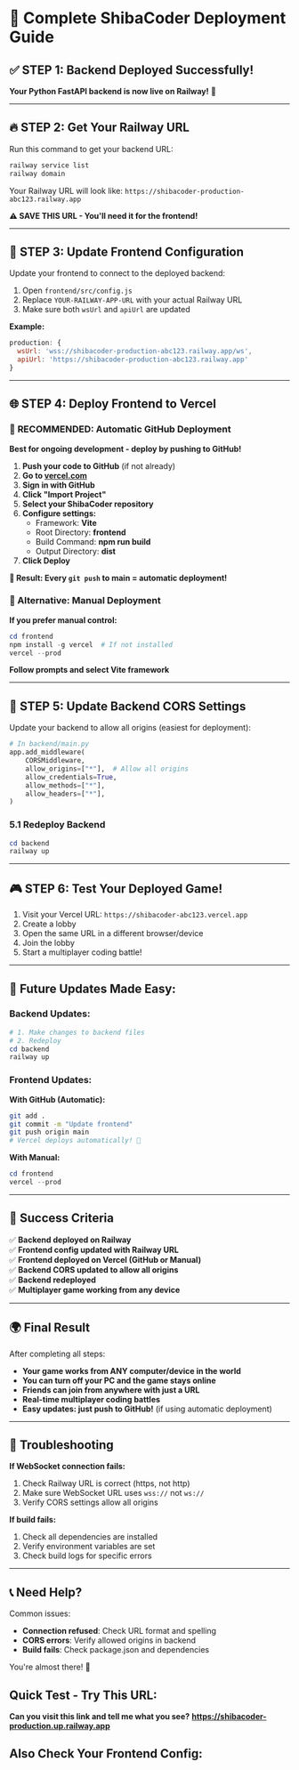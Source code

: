 # 🚀 Complete ShibaCoder Deployment Guide

## ✅ STEP 1: Backend Deployed Successfully!
**Your Python FastAPI backend is now live on Railway!** 🎉

---

## 🔥 STEP 2: Get Your Railway URL

Run this command to get your backend URL:

```powershell
railway service list
railway domain
```

Your Railway URL will look like:
`https://shibacoder-production-abc123.railway.app`

**⚠️ SAVE THIS URL - You'll need it for the frontend!**

---

## 📝 STEP 3: Update Frontend Configuration

Update your frontend to connect to the deployed backend:

1. Open `frontend/src/config.js`
2. Replace `YOUR-RAILWAY-APP-URL` with your actual Railway URL
3. Make sure both `wsUrl` and `apiUrl` are updated

**Example:**
```javascript
production: {
  wsUrl: 'wss://shibacoder-production-abc123.railway.app/ws',
  apiUrl: 'https://shibacoder-production-abc123.railway.app'
}
```

---

## 🌐 STEP 4: Deploy Frontend to Vercel

### 🎯 **RECOMMENDED: Automatic GitHub Deployment**

**Best for ongoing development - deploy by pushing to GitHub!**

1. **Push your code to GitHub** (if not already)
2. **Go to [vercel.com](https://vercel.com)**
3. **Sign in with GitHub**
4. **Click "Import Project"**
5. **Select your ShibaCoder repository**
6. **Configure settings:**
   - Framework: **Vite**
   - Root Directory: **frontend**
   - Build Command: **npm run build**
   - Output Directory: **dist**
7. **Click Deploy**

**🎉 Result: Every `git push` to main = automatic deployment!**

### 📱 Alternative: Manual Deployment

**If you prefer manual control:**

```powershell
cd frontend
npm install -g vercel  # If not installed
vercel --prod
```

**Follow prompts and select Vite framework**

---

## 🔧 STEP 5: Update Backend CORS Settings

Update your backend to allow all origins (easiest for deployment):

```python
# In backend/main.py
app.add_middleware(
    CORSMiddleware,
    allow_origins=["*"],  # Allow all origins
    allow_credentials=True,
    allow_methods=["*"],
    allow_headers=["*"],
)
```

### 5.1 Redeploy Backend
```powershell
cd backend
railway up
```

---

## 🎮 STEP 6: Test Your Deployed Game!

1. Visit your Vercel URL: `https://shibacoder-abc123.vercel.app`
2. Create a lobby
3. Open the same URL in a different browser/device
4. Join the lobby
5. Start a multiplayer coding battle!

---

## 🔄 **Future Updates Made Easy:**

### **Backend Updates:**
```powershell
# 1. Make changes to backend files
# 2. Redeploy
cd backend
railway up
```

### **Frontend Updates:**
**With GitHub (Automatic):**
```bash
git add .
git commit -m "Update frontend"
git push origin main
# Vercel deploys automatically! 🎉
```

**With Manual:**
```powershell
cd frontend
vercel --prod
```

---

## 🎯 Success Criteria

✅ **Backend deployed on Railway**  
✅ **Frontend config updated with Railway URL**  
✅ **Frontend deployed on Vercel (GitHub or Manual)**  
✅ **Backend CORS updated to allow all origins**  
✅ **Backend redeployed**  
✅ **Multiplayer game working from any device**  

---

## 🌍 Final Result

After completing all steps:
- **Your game works from ANY computer/device in the world**
- **You can turn off your PC and the game stays online**
- **Friends can join from anywhere with just a URL**
- **Real-time multiplayer coding battles**
- **Easy updates: just push to GitHub!** (if using automatic deployment)

---

## 🚨 Troubleshooting

**If WebSocket connection fails:**
1. Check Railway URL is correct (https, not http)
2. Make sure WebSocket URL uses `wss://` not `ws://`
3. Verify CORS settings allow all origins

**If build fails:**
1. Check all dependencies are installed
2. Verify environment variables are set
3. Check build logs for specific errors

---

## 📞 Need Help?

Common issues:
- **Connection refused**: Check URL format and spelling
- **CORS errors**: Verify allowed origins in backend
- **Build fails**: Check package.json and dependencies

You're almost there! 🚀 

## **Quick Test - Try This URL:**

**Can you visit this link and tell me what you see?**
**https://shibacoder-production.up.railway.app**

## **Also Check Your Frontend Config:** 